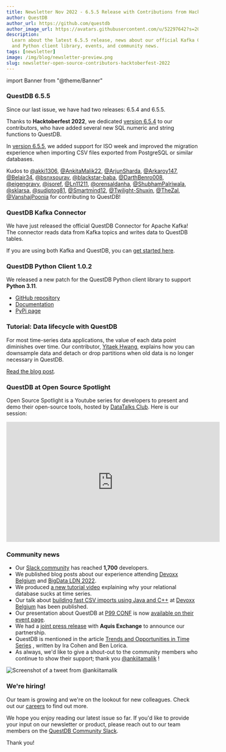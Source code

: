 ```yaml
---
title: Newsletter Nov 2022 - 6.5.5 Release with Contributions from Hacktoberfest
author: QuestDB
author_url: https://github.com/questdb
author_image_url: https://avatars.githubusercontent.com/u/52297642?s=200&v=4
description:
  Learn about the latest 6.5.5 release, news about our official Kafka Connector
  and Python client library, events, and community news.
tags: [newsletter]
image: /img/blog/newsletter-preview.png
slug: newsletter-open-source-contributors-hacktoberfest-2022
---
```


import Banner from "@theme/Banner"

<Banner
  alt="Image of QuestDB logo"
  src="/img/blog/newsletter.png"
  width={692}
  height={200}
/>

### QuestDB 6.5.5

Since our last issue, we have had two releases: 6.5.4 and 6.5.5.

Thanks to **Hacktoberfest 2022**, we dedicated
[version 6.5.4](https://github.com/questdb/questdb/releases/tag/6.5.4) to our
contributors, who have added several new SQL numeric and string functions to
QuestDB.

In [version 6.5.5](https://github.com/questdb/questdb/releases/tag/6.5.5), we
added support for ISO week and improved the migration experience when importing
CSV files exported from PostgreSQL or similar databases.

Kudos to [@akki1306](https://github.com/akki1306),
[@AnkitaMalik22](https://github.com/AnkitaMalik22),
[@ArjunSharda](https://github.com/ArjunSharda),
[@Arkaroy147](https://github.com/Arkaroy147),
[@Belair34](https://github.com/Belair34),
[@bsnxsourav](https://github.com/bsnxsourav),
[@blackstar-baba](https://github.com/blackstar-baba),
[@DarthBenro008](https://github.com/DarthBenro008),
[@eigengravy](https://github.com/eigengravy),
[@jsoref](https://github.com/jsoref), [@Ln11211](https://github.com/Ln11211),
[@orensaldanha](https://github.com/orensaldanha),
[@ShubhamPalriwala](https://github.com/ShubhamPalriwala),
[@sklarsa](https://github.com/sklarsa),
[@sudiptog81](https://github.com/sudiptog81),
[@Smartmind12](https://github.com/Smartmind12),
[@Twilight-Shuxin](https://github.com/Twilight-Shuxin),
[@TheZal](https://github.com/TheZal),
[@VanshajPoonia](https://github.com/VanshajPoonia) for contributing to QuestDB!

### QuestDB Kafka Connector

We have just released the official QuestDB Connector for Apache Kafka! The
connector reads data from Kafka topics and writes data to QuestDB tables.

If you are using both Kafka and QuestDB, you can
[get started here](/docs/third-party-tools/kafka/questdb-kafka/).

### QuestDB Python Client 1.0.2

We released a new patch for the QuestDB Python client library to support
**Python 3.11**.

- [GitHub repository](https://github.com/questdb/py-questdb-client)
- [Documentation](https://py-questdb-client.readthedocs.io/en/latest/index.html)
- [PyPi page](https://pypi.org/project/questdb/)

### Tutorial: Data lifecycle with QuestDB

For most time-series data applications, the value of each data point diminishes
over time. Our contributor, [Yitaek Hwang](https://yitaek.medium.com/), explains
how you can downsample data and detach or drop partitions when old data is no
longer necessary in QuestDB.

[Read the blog post](/blog/2022/11/02/data-lifecycle-questdb/).

### QuestDB at Open Source Spotlight

Open Source Spotlight is a Youtube series for developers to present and demo
their open-source tools, hosted by [DataTalks Club](https://datatalks.club/).
Here is our session:

<iframe
  width="560"
  height="315"
  src="https://www.youtube.com/embed/iCjsEabsq10"
  title="YouTube video player"
  frameborder="0"
  allow="accelerometer; autoplay; clipboard-write; encrypted-media; gyroscope; picture-in-picture; web-share"
  allowfullscreen
></iframe>

### Community news

- Our [Slack community](https://slack.questdb.io/) has reached **1,700**
  developers.
- We published blog posts about our experience attending
  [Devoxx Belgium](/blog/2022/11/08/questdb-devoxx-belgium-2022/) and
  [BigData LDN 2022](/blog/2022/10/20/questdb-big-data-ldn/).
- We produced
  [a new tutorial video](https://www.youtube.com/watch?v=w2w9zCgzf6U) explaining
  why your relational database sucks at time series.
- Our talk about
  [building fast CSV imports using Java and C++](https://youtu.be/qiAHP9YSUog)
  at [Devoxx Belgium](https://devoxx.be/) has been published.
- Our presentation about QuestDB at [P99 CONF](https://www.p99conf.io/) is now
  [available on their event page](https://www.p99conf.io/session/building-efficient-multi-threaded-filters-for-faster-sql-queries/).
- We had a
  [joint press release](https://ffnews.com/newsarticle/fintech/questdb-selected-by-aquis-exchange-to-power-its-financial-exchange-infrastructure/)
  with **Aquis Exchange** to announce our partnership.
- QuestDB is mentioned in the article
  [Trends and Opportunities in Time Series](https://gradientflow.com/trends-and-opportunities-in-time-series/)
  , written by Ira Cohen and Ben Lorica.
- As always, we'd like to give a shout-out to the community members who continue
  to show their support; thank you
  [@ankiitamalik](https://twitter.com/ankiitamalik/status/1588168423262941185) !

![Screenshot of a tweet from @ankiitamalik](/img/blog/2022-11-10/tweet.png)

### We're hiring!

Our team is growing and we're on the lookout for new colleagues. Check out our
[careers](/careers/) to find out more.

We hope you enjoy reading our latest issue so far. If you'd like to provide your
input on our newsletter or product, please reach out to our team members on the
[QuestDB Community Slack](http://slack.questdb.io/).

Thank you!
